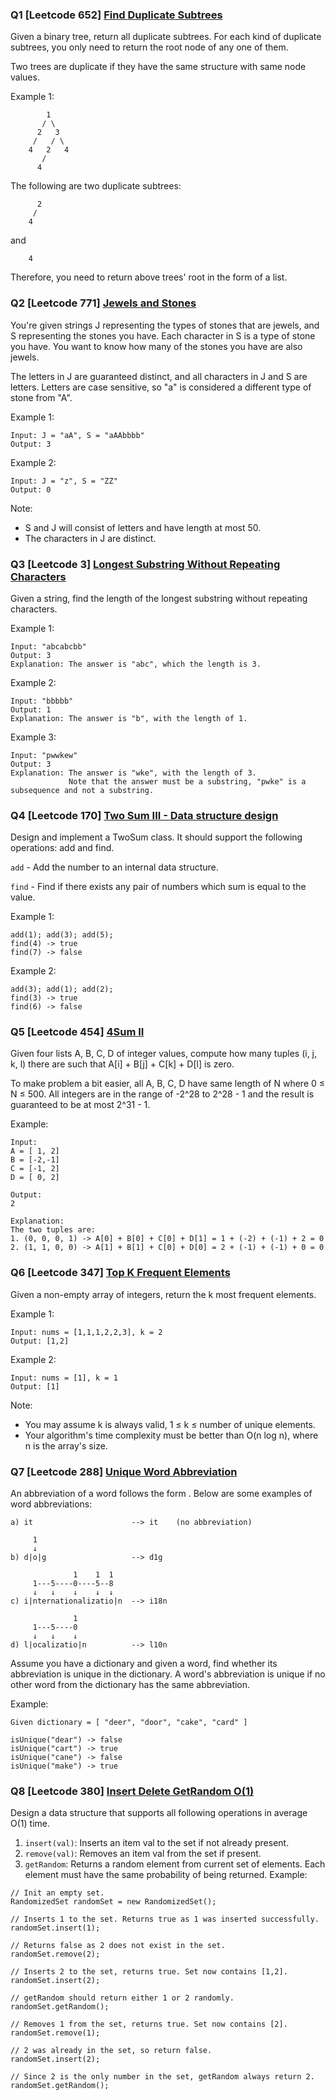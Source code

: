 ### Q1 [Leetcode 652] [Find Duplicate Subtrees](https://leetcode.com/problems/find-duplicate-subtrees)

Given a binary tree, return all duplicate subtrees. For each kind of duplicate subtrees, you only need to return the root node of any one of them.

Two trees are duplicate if they have the same structure with same node values.

Example 1:
```
        1
       / \
      2   3
     /   / \
    4   2   4
       /
      4
```
The following are two duplicate subtrees:
```
      2
     /
    4
```
and
```
    4
```
Therefore, you need to return above trees' root in the form of a list.

### Q2 [Leetcode 771] [Jewels and Stones](https://leetcode.com/problems/jewels-and-stones)

You're given strings J representing the types of stones that are jewels, and S representing the stones you have.  Each character in S is a type of stone you have.  You want to know how many of the stones you have are also jewels.

The letters in J are guaranteed distinct, and all characters in J and S are letters. Letters are case sensitive, so "a" is considered a different type of stone from "A".

Example 1:
```
Input: J = "aA", S = "aAAbbbb"
Output: 3
```
Example 2:
```
Input: J = "z", S = "ZZ"
Output: 0
```
Note:

* S and J will consist of letters and have length at most 50.
* The characters in J are distinct.

### Q3 [Leetcode 3] [Longest Substring Without Repeating Characters](https://leetcode.com/problems/longest-substring-without-repeating-characters)

Given a string, find the length of the longest substring without repeating characters.

Example 1:
```
Input: "abcabcbb"
Output: 3
Explanation: The answer is "abc", which the length is 3.
```
Example 2:
```
Input: "bbbbb"
Output: 1
Explanation: The answer is "b", with the length of 1.
```
Example 3:
```
Input: "pwwkew"
Output: 3
Explanation: The answer is "wke", with the length of 3.
             Note that the answer must be a substring, "pwke" is a subsequence and not a substring.
```

### Q4 [Leetcode 170] [Two Sum III - Data structure design](https://leetcode.com/problems/two-sum-iii-data-structure-design)

Design and implement a TwoSum class. It should support the following operations: add and find.

`add` - Add the number to an internal data structure.

`find` - Find if there exists any pair of numbers which sum is equal to the value.

Example 1:
```
add(1); add(3); add(5);
find(4) -> true
find(7) -> false
```
Example 2:
```
add(3); add(1); add(2);
find(3) -> true
find(6) -> false
```

### Q5 [Leetcode 454] [4Sum II](https://leetcode.com/problems/4sum-ii)

Given four lists A, B, C, D of integer values, compute how many tuples (i, j, k, l) there are such that A[i] + B[j] + C[k] + D[l] is zero.

To make problem a bit easier, all A, B, C, D have same length of N where 0 ≤ N ≤ 500. All integers are in the range of -2^28 to 2^28 - 1 and the result is guaranteed to be at most 2^31 - 1.

Example:
```
Input:
A = [ 1, 2]
B = [-2,-1]
C = [-1, 2]
D = [ 0, 2]

Output:
2

Explanation:
The two tuples are:
1. (0, 0, 0, 1) -> A[0] + B[0] + C[0] + D[1] = 1 + (-2) + (-1) + 2 = 0
2. (1, 1, 0, 0) -> A[1] + B[1] + C[0] + D[0] = 2 + (-1) + (-1) + 0 = 0
```

### Q6 [Leetcode 347] [Top K Frequent Elements](https://leetcode.com/problems/top-k-frequent-elements)

Given a non-empty array of integers, return the k most frequent elements.

Example 1:
```
Input: nums = [1,1,1,2,2,3], k = 2
Output: [1,2]
```
Example 2:
```
Input: nums = [1], k = 1
Output: [1]
```
Note:
* You may assume k is always valid, 1 ≤ k ≤ number of unique elements.
* Your algorithm's time complexity must be better than O(n log n), where n is the array's size.

### Q7 [Leetcode 288] [Unique Word Abbreviation](https://leetcode.com/problems/unique-word-abbreviation)

An abbreviation of a word follows the form <first letter><number><last letter>. Below are some examples of word abbreviations:
```
a) it                      --> it    (no abbreviation)

     1
     ↓
b) d|o|g                   --> d1g

              1    1  1
     1---5----0----5--8
     ↓   ↓    ↓    ↓  ↓    
c) i|nternationalizatio|n  --> i18n

              1
     1---5----0
     ↓   ↓    ↓
d) l|ocalizatio|n          --> l10n
```
Assume you have a dictionary and given a word, find whether its abbreviation is unique in the dictionary. A word's abbreviation is unique if no other word from the dictionary has the same abbreviation.

Example:
```
Given dictionary = [ "deer", "door", "cake", "card" ]

isUnique("dear") -> false
isUnique("cart") -> true
isUnique("cane") -> false
isUnique("make") -> true
```

### Q8 [Leetcode 380] [Insert Delete GetRandom O(1)](https://leetcode.com/problems/insert-delete-getrandom-o1)

Design a data structure that supports all following operations in average O(1) time.

1. `insert(val)`: Inserts an item val to the set if not already present.
2. `remove(val)`: Removes an item val from the set if present.
3. `getRandom`: Returns a random element from current set of elements. Each element must have the same probability of being returned.
Example:
```
// Init an empty set.
RandomizedSet randomSet = new RandomizedSet();

// Inserts 1 to the set. Returns true as 1 was inserted successfully.
randomSet.insert(1);

// Returns false as 2 does not exist in the set.
randomSet.remove(2);

// Inserts 2 to the set, returns true. Set now contains [1,2].
randomSet.insert(2);

// getRandom should return either 1 or 2 randomly.
randomSet.getRandom();

// Removes 1 from the set, returns true. Set now contains [2].
randomSet.remove(1);

// 2 was already in the set, so return false.
randomSet.insert(2);

// Since 2 is the only number in the set, getRandom always return 2.
randomSet.getRandom();
```
